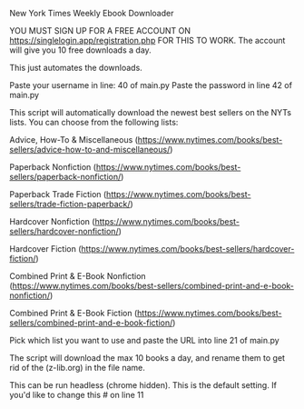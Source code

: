 New York Times Weekly Ebook Downloader

YOU MUST SIGN UP FOR A FREE ACCOUNT ON https://singlelogin.app/registration.php FOR THIS TO WORK. The account will give you 10 free downloads a day. 

This just automates the downloads. 

Paste your username in line: 40 of main.py
Paste the password in line 42 of main.py


This script will automatically download the newest best sellers on the NYTs lists. You can choose from the following lists:

Advice, How-To & Miscellaneous (https://www.nytimes.com/books/best-sellers/advice-how-to-and-miscellaneous/)

Paperback Nonfiction (https://www.nytimes.com/books/best-sellers/paperback-nonfiction/)

Paperback Trade Fiction (https://www.nytimes.com/books/best-sellers/trade-fiction-paperback/)

Hardcover Nonfiction (https://www.nytimes.com/books/best-sellers/hardcover-nonfiction/)

Hardcover Fiction (https://www.nytimes.com/books/best-sellers/hardcover-fiction/)

Combined Print & E-Book Nonfiction (https://www.nytimes.com/books/best-sellers/combined-print-and-e-book-nonfiction/)

Combined Print & E-Book Fiction (https://www.nytimes.com/books/best-sellers/combined-print-and-e-book-fiction/)

Pick which list you want to use and paste the URL into line 21 of main.py

The script will download the max 10 books a day, and rename them to get rid of the (z-lib.org) in the file name. 

This can be run headless (chrome hidden). This is the default setting. If you'd like to change this # on line 11
